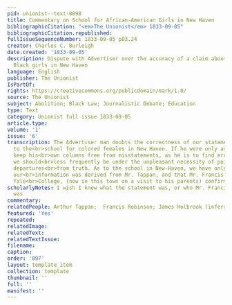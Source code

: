 ```yaml
---
pid: unionist--text-0098
title: Commentary on School for African-American Girls in New Haven
bibliographicCitation: "<em>The Unionist</em> 1833-09-05"
bibliographicCitation.republished: 
fullIssueSequenceNumber: 1833-09-05 p03.24
creator: Charles C. Burleigh
date.created: '1833-09-05'
description: Dispute with Advertiser over the accuracy of a claim about a schol for
  Black girls in New Haven
language: English
publisher: The Unionist
IsPartOf: 
rights: https://creativecommons.org/publicdomain/mark/1.0/
source: The Unionist
subject: Abolition; Black Law; Journalistic Debate; Education
type: Text
category: Unionist full issue 1833-09-05
article.type: 
volume: '1'
issue: '6'
transcription: The Advertiser man doubts the correctness of our statement in reference
  to the<br>school for colored females in New Haven. If he were only as anxious to
  keep his<br>own columns free from misstatements, as he is to find errors in ours,
  we should<br>less frequently be under the unpleasant necessity of pointing out his
  departures<br>from truth. As to the school in New-Haven, we have only to say that
  our<br>information was derived from Mr. Tappan, and that Mr. Francis Robinson of
  Yale<br>College, (now in this town on a visit to his parents) confirms the statement.<br>
scholarlyNotes: I wish I knew what the statement was, or who Mr. Francis Robinson
  was
commentary: 
relatedPeople: Arthur Tappan;  Francis Robinson; James Holbrook (inferred)
featured: 'Yes'
repeated: 
relatedImage: 
relatedText: 
relatedTextIssue: 
filename: 
caption: 
order: '097'
layout: template_item
collection: template
thumbnail: ''
full: ''
manifest: ''
---
```

